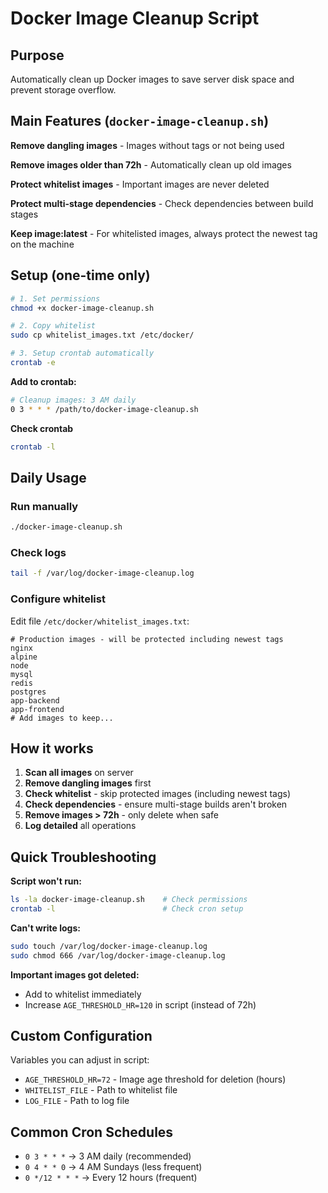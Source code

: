 # Docker Image Cleanup Script

## Purpose

Automatically clean up Docker images to save server disk space and prevent storage overflow.

## Main Features (`docker-image-cleanup.sh`)

**Remove dangling images** - Images without tags or not being used

**Remove images older than 72h** - Automatically clean up old images

**Protect whitelist images** - Important images are never deleted

**Protect multi-stage dependencies** - Check dependencies between build stages

**Keep image:latest** - For whitelisted images, always protect the newest tag on the machine

## Setup (one-time only)

```bash
# 1. Set permissions
chmod +x docker-image-cleanup.sh

# 2. Copy whitelist
sudo cp whitelist_images.txt /etc/docker/

# 3. Setup crontab automatically
crontab -e
```

**Add to crontab:**

```bash
# Cleanup images: 3 AM daily
0 3 * * * /path/to/docker-image-cleanup.sh
```

**Check crontab**

```bash
crontab -l
```

## Daily Usage

### Run manually

```bash
./docker-image-cleanup.sh
```

### Check logs

```bash
tail -f /var/log/docker-image-cleanup.log
```

### Configure whitelist

Edit file `/etc/docker/whitelist_images.txt`:

```
# Production images - will be protected including newest tags
nginx
alpine
node
mysql
redis
postgres
app-backend
app-frontend
# Add images to keep...
```

## How it works

1. **Scan all images** on server
2. **Remove dangling images** first
3. **Check whitelist** - skip protected images (including newest tags)
4. **Check dependencies** - ensure multi-stage builds aren't broken
5. **Remove images > 72h** - only delete when safe
6. **Log detailed** all operations

## Quick Troubleshooting

**Script won't run:**

```bash
ls -la docker-image-cleanup.sh    # Check permissions
crontab -l                        # Check cron setup
```

**Can't write logs:**

```bash
sudo touch /var/log/docker-image-cleanup.log
sudo chmod 666 /var/log/docker-image-cleanup.log
```

**Important images got deleted:**

- Add to whitelist immediately
- Increase `AGE_THRESHOLD_HR=120` in script (instead of 72h)

## Custom Configuration

Variables you can adjust in script:

- `AGE_THRESHOLD_HR=72` - Image age threshold for deletion (hours)
- `WHITELIST_FILE` - Path to whitelist file
- `LOG_FILE` - Path to log file

## Common Cron Schedules

- `0 3 * * *` → 3 AM daily (recommended)
- `0 4 * * 0` → 4 AM Sundays (less frequent)
- `0 */12 * * *` → Every 12 hours (frequent)

